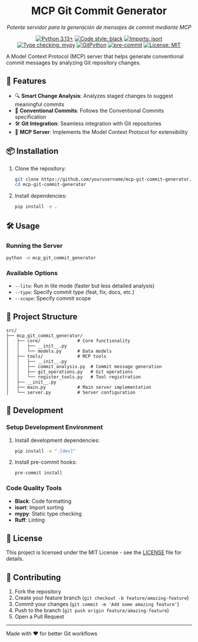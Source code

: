 <div align="center">
   <h1>MCP Git Commit Generator</h1>

   <p>
      <em>Potente servidor para la generación de mensajes de commit mediante MCP</em>
   </p>

   [![Python 3.13+](https://img.shields.io/badge/python-3.13+-blue.svg)](https://www.python.org/downloads/)
   [![Code style: black](https://img.shields.io/badge/code%20style-black-000000.svg)](https://github.com/psf/black)
   [![Imports: isort](https://img.shields.io/badge/%20imports-isort-%231674b1?style=flat&labelColor=ef8336)](https://pycqa.github.io/isort/)
   [![Type checking: mypy](https://img.shields.io/badge/mypy-checked-blue.svg)](http://mypy-lang.org/)
   [![GitPython](https://img.shields.io/badge/GitPython-3.1%2B-orange)](https://gitpython.readthedocs.io/en/stable/)
   [![pre-commit](https://img.shields.io/badge/pre--commit-enabled-brightgreen?logo=pre-commit&logoColor=white)](https://pre-commit.com/)
   [![License: MIT](https://img.shields.io/badge/License-MIT-green.svg)](LICENSE)

</div>


A Model Context Protocol (MCP) server that helps generate conventional commit messages by analyzing Git repository changes.

## 🚀 Features

- 🔍 **Smart Change Analysis**: Analyzes staged changes to suggest meaningful commits
- 📝 **Conventional Commits**: Follows the Conventional Commits specification
- 🛠️ **Git Integration**: Seamless integration with Git repositories
- 🚀 **MCP Server**: Implements the Model Context Protocol for extensibility

## 📦 Installation

1. Clone the repository:
   ```bash
   git clone https://github.com/yourusername/mcp-git-commit-generator.git
   cd mcp-git-commit-generator
   ```

2. Install dependencies:
   ```bash
   pip install -e .
   ```

## 🛠️ Usage

### Running the Server

```bash
python -m mcp_git_commit_generator
```

### Available Options

- `--lite`: Run in lite mode (faster but less detailed analysis)
- `--type`: Specify commit type (feat, fix, docs, etc.)
- `--scope`: Specify commit scope

## 📂 Project Structure

```
src/
├── mcp_git_commit_generator/
│   ├── core/              # Core functionality
│   │   ├── __init__.py
│   │   └── models.py      # Data models
│   ├── tools/             # MCP tools
│   │   ├── __init__.py
│   │   ├── commit_analysis.py  # Commit message generation
│   │   ├── git_operations.py   # Git operations
│   │   └── register_tools.py   # Tool registration
│   ├── __init__.py
│   ├── main.py            # Main server implementation
│   └── server.py          # Server configuration
```

## 🧪 Development

### Setup Development Environment

1. Install development dependencies:
   ```bash
   pip install -e ".[dev]"
   ```

2. Install pre-commit hooks:
   ```bash
   pre-commit install
   ```

### Code Quality Tools

- **Black**: Code formatting
- **isort**: Import sorting
- **mypy**: Static type checking
- **Ruff**: Linting

## 📄 License

This project is licensed under the MIT License - see the [LICENSE](LICENSE) file for details.

## 🤝 Contributing

1. Fork the repository
2. Create your feature branch (`git checkout -b feature/amazing-feature`)
3. Commit your changes (`git commit -m 'Add some amazing feature'`)
4. Push to the branch (`git push origin feature/amazing-feature`)
5. Open a Pull Request

---

Made with ❤️ for better Git workflows
